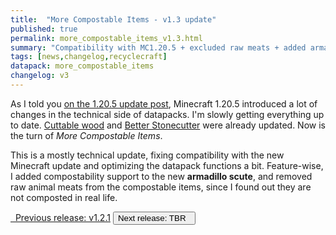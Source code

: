```yaml
---
title:  "More Compostable Items - v1.3 update"
published: true
permalink: more_compostable_items_v1.3.html
summary: "Compatibility with MC1.20.5 + excluded raw meats + added armadillo scute + optimization"
tags: [news,changelog,recyclecraft]
datapack: more_compostable_items
changelog: v3
---
```


As I told you [on the 1.20.5 update post](update_MC1.20.5.html), Minecraft 1.20.5 introduced a lot of changes in the technical side of datapacks. I'm slowly getting everything up to date. [Cuttable wood](cuttable_wood.html) and [Better Stonecutter](better_stonecutter.html) were already updated. Now is the turn of *More Compostable Items*.

This is a mostly technical update, fixing compatibility with the new Minecraft update and optimizing the datapack functions a bit. Feature-wise, I added compostability support to the new **armadillo scute**, and removed raw animal meats from the compostable items, since I found out they are not composted in real life.

<div class="btn-group">
    <a href="more_compostable_items_v1.1.html" role="button" class="btn btn-primary"><i class="fa fa-caret-left"></i>&nbsp; Previous release: v1.2.1</a>
    <button role="button" class="btn btn-default disabled">Next release: TBR &nbsp;<i class="fa fa-caret-right"></i> </button>
</div>